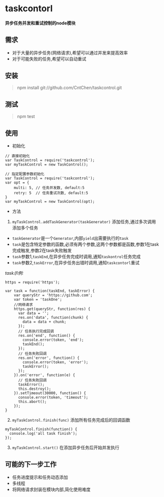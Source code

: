 # taskcontorl

#### 异步任务并发和重试控制的node模块

## 需求
* 对于大量的异步任务(网络请求),希望可以通过并发来提高效率
* 对于可能失败的任务,希望可以自动重试

## 安装
> npm install git://github.com/CntChen/taskcontrol.git

## 测试

> npm test

## 使用
* 初始化
```
// 直接初始化
var TaskControl = require('taskcontrol');
var myTaskControl = new TaskControl();
```
```
// 指定配置参数初始化
var TaskControl = require('taskcontrol');
var opt = {
	multi: 5, // 任务并发数, default:5
	retry: 5  // 任务重试次数, default:5 
}
var myTaskControl = new TaskControl(opt);
```

* 方法

1. `myTaskControl.addTaskGenerator(taskGenerator)` 添加任务,通过多次调用添加多个任务
  * `taskGenerator`是一个`Generator`,内部`yield`出需要执行的`task`  
  * `task`是包含特定参数的函数,必须有两个参数,这两个参数都是函数,参数1在task完成触发,参数2在task失败触发
  * `task`参数1,`taskEnd`,在异步任务完成时调用,通知`taskontrol`任务完成
  * `task`参数2,`taskError`,在异步任务出错时调用,通知`taskcontorl`重试

*task示例:*
```
https = require('https');

var task = function(taskEnd, taskError) {
    var queryStr = 'https://github.com';
    var token = 'taskOne';
    //网络请求
    https.get(queryStr, function(res) {
      var data = '';
      res.on('data', function(chunk) {
        data = data + chunk;
      });
      // 任务执行完成回调
      res.on('end', function() {
        console.error(token, 'end');
        taskEnd();
      });
      // 任务失败回调
      res.on('error', function() {
        console.error(token, 'error');
        taskError();
      });
    }).on('error', function(e) {
      // 任务失败回调
      taskError();
      this.destroy();
    }).setTimeout(30000, function() {
      console.error(token, 'timeout');
      this.abort();
    });
}

```

2. `myTaskControl.finish(func)` 添加所有任务完成后的回调函数

```
myTaskControl.finish(function() {
  console.log('all task finish');
});
```

3. `myTaskControl.start()` 在添加异步任务后开始并发执行

## 可能的下一步工作
* 任务进度提示和任务动态添加
* 多线程
* 将网络请求封装在模块内部,简化使用难度